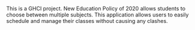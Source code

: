 This is a GHCI project.
New Education Policy of 2020 allows students to choose between multiple subjects. 
This application allows users to easily schedule and manage their classes without causing any clashes.